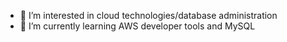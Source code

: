 - 👀 I’m interested in cloud technologies/database administration
- 🌱 I’m currently learning AWS developer tools and MySQL

<!---
eauxsi/eauxsi is a ✨ special ✨ repository because its `README.md` (this file) appears on your GitHub profile.
You can click the Preview link to take a look at your changes.
--->
